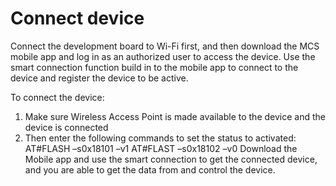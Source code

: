 # Connect device

Connect the development board to Wi-Fi first, and then download the MCS mobile app and log in as an authorized user to access the device. Use the smart connection function build in to the mobile app to connect to the device and register the device to be active.

To connect the device:
1.	Make sure Wireless Access Point is made available to the device and the device is connected
2.	Then enter the following commands to set the status to activated:
AT#FLASH –s0x18101 –v1
AT#FLAST –s0x18102 –v0
Download the Mobile app and use the smart connection to get the connected device, and you are able to get the data from and control the device.
